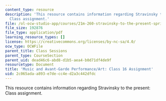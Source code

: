 ```yaml
---
content_type: resource
description: 'This resource contains information regarding Stravinsky to the present:
  Class assignment.'
file: /ol-ocw-studio-app/courses/21m-260-stravinsky-to-the-present-spring-2016/2c065adaa893e7decc4ed2a3c442dfdc_MIT21M_260S16_assn16.pdf
file_size: 192876
file_type: application/pdf
learning_resource_types: []
license: https://creativecommons.org/licenses/by-nc-sa/4.0/
ocw_type: OCWFile
parent_title: Class Sessions
parent_type: CourseSection
parent_uid: dead46c6-abd8-d1b5-aea4-b0d71df4de9f
resourcetype: Document
title: 'Music and Avant-Garde Performance/Art: Class 16 Assignment'
uid: 2c065ada-a893-e7de-cc4e-d2a3c442dfdc
---
```

This resource contains information regarding Stravinsky to the present: Class assignment.